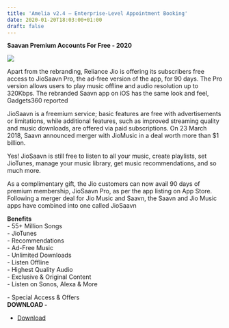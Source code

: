 ```yaml
---
title: 'Amelia v2.4 – Enterprise-Level Appointment Booking'
date: 2020-01-20T18:03:00+01:00
draft: false
---
```


**Saavan Premium Accounts For Free - 2020**  

[![](https://1.bp.blogspot.com/-oUdPYKwF1dg/XiXc9xaEEII/AAAAAAAACSM/gz6Dk3fzmP0bAqVwItqxVqoe44qOKB2ZACEwYBhgL/s640/jio-saavn.jpg)](https://1.bp.blogspot.com/-oUdPYKwF1dg/XiXc9xaEEII/AAAAAAAACSM/gz6Dk3fzmP0bAqVwItqxVqoe44qOKB2ZACEwYBhgL/s1600/jio-saavn.jpg)

Apart from the rebranding, Reliance Jio is offering its subscribers free access to JioSaavn Pro, the ad-free version of the app, for 90 days. The Pro version allows users to play music offline and audio resolution up to 320Kbps. The rebranded Saavn app on iOS has the same look and feel, Gadgets360 reported  
  
JioSaavn is a freemium service; basic features are free with advertisements or limitations, while additional features, such as improved streaming quality and music downloads, are offered via paid subscriptions. On 23 March 2018, Saavn announced merger with JioMusic in a deal worth more than $1 billion.  
  
Yes! JioSaavn is still free to listen to all your music, create playlists, set JioTunes, manage your music library, get music recommendations, and so much more.  
  
As a complimentary gift, the Jio customers can now avail 90 days of premium membership, JioSaavn Pro, as per the app listing on App Store. Following a merger deal for Jio Music and Saavn, the Saavn and Jio Music apps have combined into one called JioSaavn  
  
**Benefits**  
\- 55+ Million Songs  
\- JioTunes  
\- Recommendations  
\- Ad-Free Music  
\- Unlimited Downloads  
\- Listen Offline  
\- Highest Quality Audio  
\- Exclusive & Original Content  
\- Listen on Sonos, Alexa & More  
  
\- Special Access & Offers  
**DOWNLOAD -**

*   [Download](https://www.up-4ever.org/gvc3whit9tfm)